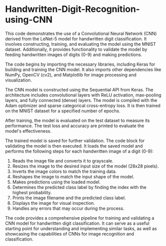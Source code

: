 # Handwritten-Digit-Recognition-using-CNN
This code demonstrates the use of a Convolutional Neural Network (CNN) derived from the LeNet-5 model for handwritten digit classification. 
It involves constructing, training, and evaluating the model using the MNIST dataset. Additionally, it provides functionality to validate the model
by feeding handwritten images of digits (0-9) and making predictions.

The code begins by importing the necessary libraries, including Keras for building and training the CNN model. It also imports other dependencies like NumPy, 
OpenCV (cv2), and Matplotlib for image processing and visualization.

The CNN model is constructed using the Sequential API from Keras. The architecture includes convolutional layers with ReLU activation, max-pooling layers, 
and fully connected (dense) layers. The model is compiled with the Adam optimizer and sparse categorical cross-entropy loss. It is then trained on the MNIST 
dataset for a specified number of epochs.

After training, the model is evaluated on the test dataset to measure its performance. The test loss and accuracy are printed to evaluate the model's effectiveness.

The trained model is saved for further validation. The code block for validating the model is then executed. It loads the saved model and performs the following
steps for each handwritten image of a digit (0-9):

1. Reads the image file and converts it to grayscale.
2. Resizes the image to the desired input size of the model (28x28 pixels).
3. Inverts the image colors to match the training data.
4. Reshapes the image to match the input shape of the model.
5. Makes predictions using the loaded model.
6. Determines the predicted class label by finding the index with the highest probability.
7. Prints the image filename and the predicted class label.
8. Displays the image for visual inspection.
9. Handles any errors that may occur during the process.

The code provides a comprehensive pipeline for training and validating a CNN model for handwritten digit classification. 
It can serve as a useful starting point for understanding and implementing similar tasks, as well as showcasing the capabilities of CNNs for image recognition 
and classification.
